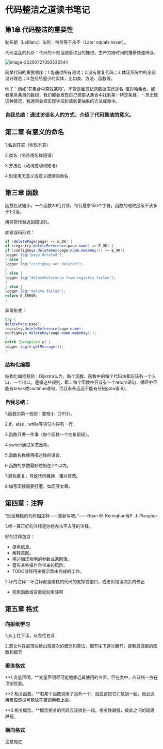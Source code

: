 

# 代码整洁之道读书笔记

## 第1章 代码整洁的重要性

勒布朗（LeBlanc）法则：稍后等于永不（Later equals never）。

代码混乱的代价：代码的不规范随着项目的推进，生产力随时间的推移快速降低。

![image-20200727092536544](C:\Users\xiongliang\AppData\Roaming\Typora\typora-user-images\image-20200727092536544.png)



简单代码的重要顺序：1.能通过所有测试；2.没有重复代码；3.体现系统中的全部设计理念；4.包括尽量少的实体，比如类、方法、函数等。

例子：例如“在集合中查找某物”。不管是雇员记录数据库还是名-值对哈希表，或者某类条目的数组，我们都会发现自己想要从集合中找到某一特定条目。一旦出现这种情况，我通常会把实现手段封装到更抽象的方法或类中。

### 自我总结：通过访谈名人的方式，介绍了代码整洁的意义。

## 第二章 有意义的命名

1.名副其实（体现本意）

2.类名（名称或名称短语）

3.方法名（动词或动词短语）

4.别使用无意义或意义模糊的命名



## 第三章 函数

函数应该短小，一个函数20行封顶，每行最多150个字符。函数的缩进层级不该多于1-2层。

用异常代替返回错误码。

如错误码形式：

```java
if (deletePage(page) == E_OK) {
if (registry.deleteReference(page.name) == E_OK) {
if (configKeys.deleteKey(page.name.makeKey()) == E_OK){
logger.log("page deleted");
} else {
logger.log("configKey not deleted");
}
} else {
logger.log("deleteReference from registry failed");
}
} else {
logger.log("delete failed");
return E_ERROR;
}
```

异常形式：

```java
try {
deletePage(page);
registry.deleteReference(page.name);
configKeys.deleteKey(page.name.makeKey());
}
catch (Exception e) {
logger.log(e.getMessage());
}
```

### 结构化编程

结构化编程规则：Dijkstra认为，每个函数、函数中的每个代码块都应该有一个入口、一个出口。遵循这些规则，即：每个函数中只该有一个return语句，循环中不能有break或continue语句，而且永永远远不能有任何goto语
句。



### 自我总结：

1.函数的第一规则：要短小（20行）。

2.if，else，while等语句内只有一行。

3.函数只做一件事（每个函数一个抽象层级）。

4.switch通过多态重构。

5.函数名称使用描述性的语言。

6.函数的参数最好控制在2个以内。

7.避免重复，导致代码臃肿，难以修改。

8.编写函数需要打磨，如同写文章。



## 第四章：注释

“别给糟糕的代码加注释——重新写吧。”——Brian W. Kernighan与P. J. Plaugher

1.唯一真正好的注释是你想办法不去写的注释。

好的注释包含：

- 提供信息。
- 解释意图。
- 阐述晦涩难明的参数或返回值。
- 警告某些操作会带来的风险。
- TODO注释用来提示暂未完成的工作。



2.坏的注释：坏注释都是糟糕的代码的支撑或借口，或者对错误决策的修正

- 能用函数或变量就别用注释

  

## 第五章 格式

### 向报纸学习

1.从上往下读，从左往右读

2.源文件在最顶端给出高层次的概念和算法，细节往下逐次展开，直到最底层的函数和细节



### 垂直格式

**1.变量声明。**变量声明尽可能地靠近其使用的位置。但在类中，应该统一放在顶部位置。

**2.相关函数。**若某个函数调用了另外一个，就应该把它们放到一起，而且调用者应该尽可能放在被调用者上面。

**3.相关概念。**概念相关的代码应该放到一起。相关性越强，彼此之间的距离越短。



### 横向格式

注意缩进

